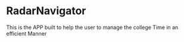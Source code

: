 # RadarNavigator
This is the APP built to help the user to manage the college Time in an efficient Manner
